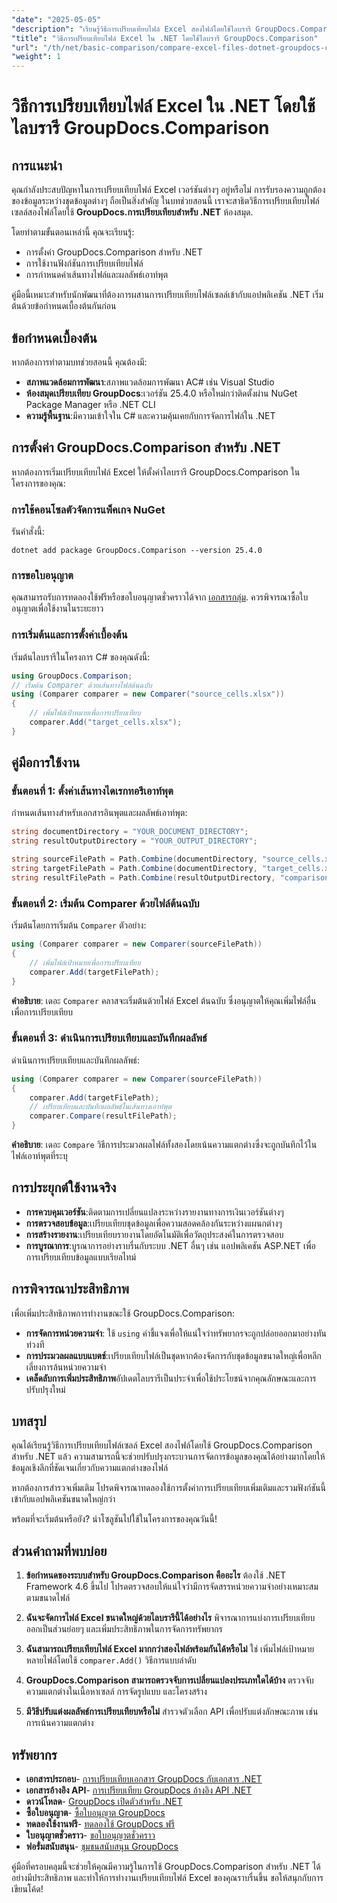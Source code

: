 ```yaml
---
"date": "2025-05-05"
"description": "เรียนรู้วิธีการเปรียบเทียบไฟล์ Excel สองไฟล์โดยใช้ไลบรารี GroupDocs.Comparison สำหรับ .NET คู่มือนี้ครอบคลุมถึงการตั้งค่า การใช้งาน และแอปพลิเคชันในทางปฏิบัติ"
"title": "วิธีการเปรียบเทียบไฟล์ Excel ใน .NET โดยใช้ไลบรารี GroupDocs.Comparison"
"url": "/th/net/basic-comparison/compare-excel-files-dotnet-groupdocs-comparison/"
"weight": 1
---
```


# วิธีการเปรียบเทียบไฟล์ Excel ใน .NET โดยใช้ไลบรารี GroupDocs.Comparison

## การแนะนำ

คุณกำลังประสบปัญหาในการเปรียบเทียบไฟล์ Excel เวอร์ชันต่างๆ อยู่หรือไม่ การรับรองความถูกต้องของข้อมูลระหว่างชุดข้อมูลต่างๆ ถือเป็นสิ่งสำคัญ ในบทช่วยสอนนี้ เราจะสาธิตวิธีการเปรียบเทียบไฟล์เซลล์สองไฟล์โดยใช้ **GroupDocs.การเปรียบเทียบสำหรับ .NET** ห้องสมุด.

โดยทำตามขั้นตอนเหล่านี้ คุณจะเรียนรู้:
- การตั้งค่า GroupDocs.Comparison สำหรับ .NET
- การใช้งานฟังก์ชันการเปรียบเทียบไฟล์
- การกำหนดค่าเส้นทางไฟล์และผลลัพธ์เอาท์พุต

คู่มือนี้เหมาะสำหรับนักพัฒนาที่ต้องการผสานการเปรียบเทียบไฟล์เซลล์เข้ากับแอปพลิเคชัน .NET เริ่มต้นด้วยข้อกำหนดเบื้องต้นกันก่อน

## ข้อกำหนดเบื้องต้น

หากต้องการทำตามบทช่วยสอนนี้ คุณต้องมี:
- **สภาพแวดล้อมการพัฒนา**:สภาพแวดล้อมการพัฒนา AC# เช่น Visual Studio
- **ห้องสมุดเปรียบเทียบ GroupDocs**:เวอร์ชัน 25.4.0 หรือใหม่กว่าติดตั้งผ่าน NuGet Package Manager หรือ .NET CLI
- **ความรู้พื้นฐาน**:มีความเข้าใจใน C# และความคุ้นเคยกับการจัดการไฟล์ใน .NET

## การตั้งค่า GroupDocs.Comparison สำหรับ .NET

หากต้องการเริ่มเปรียบเทียบไฟล์ Excel ให้ตั้งค่าไลบรารี GroupDocs.Comparison ในโครงการของคุณ:

### การใช้คอนโซลตัวจัดการแพ็คเกจ NuGet
รันคำสั่งนี้:
```shell
dotnet add package GroupDocs.Comparison --version 25.4.0
```

### การขอใบอนุญาต
คุณสามารถรับการทดลองใช้ฟรีหรือขอใบอนุญาตชั่วคราวได้จาก [เอกสารกลุ่ม](https://purchase.groupdocs.com/temporary-license/). ควรพิจารณาซื้อใบอนุญาตเพื่อใช้งานในระยะยาว

### การเริ่มต้นและการตั้งค่าเบื้องต้น
เริ่มต้นไลบรารีในโครงการ C# ของคุณดังนี้:
```csharp
using GroupDocs.Comparison;
// เริ่มต้น Comparer ด้วยเส้นทางไฟล์ต้นฉบับ
using (Comparer comparer = new Comparer("source_cells.xlsx"))
{
    // เพิ่มไฟล์เป้าหมายเพื่อการเปรียบเทียบ
    comparer.Add("target_cells.xlsx");
}
```

## คู่มือการใช้งาน

### ขั้นตอนที่ 1: ตั้งค่าเส้นทางไดเรกทอรีเอาท์พุต
กำหนดเส้นทางสำหรับเอกสารอินพุตและผลลัพธ์เอาท์พุต:
```csharp
string documentDirectory = "YOUR_DOCUMENT_DIRECTORY";
string resultOutputDirectory = "YOUR_OUTPUT_DIRECTORY";

string sourceFilePath = Path.Combine(documentDirectory, "source_cells.xlsx");
string targetFilePath = Path.Combine(documentDirectory, "target_cells.xlsx");
string resultFilePath = Path.Combine(resultOutputDirectory, "comparison_result.xlsx");
```

### ขั้นตอนที่ 2: เริ่มต้น Comparer ด้วยไฟล์ต้นฉบับ
เริ่มต้นโดยการเริ่มต้น `Comparer` ตัวอย่าง:
```csharp
using (Comparer comparer = new Comparer(sourceFilePath))
{
    // เพิ่มไฟล์เป้าหมายเพื่อการเปรียบเทียบ
    comparer.Add(targetFilePath);
}
```
**คำอธิบาย**: เดอะ `Comparer` คลาสจะเริ่มต้นด้วยไฟล์ Excel ต้นฉบับ ซึ่งอนุญาตให้คุณเพิ่มไฟล์อื่นเพื่อการเปรียบเทียบ

### ขั้นตอนที่ 3: ดำเนินการเปรียบเทียบและบันทึกผลลัพธ์
ดำเนินการเปรียบเทียบและบันทึกผลลัพธ์:
```csharp
using (Comparer comparer = new Comparer(sourceFilePath))
{
    comparer.Add(targetFilePath);
    // เปรียบเทียบและบันทึกผลลัพธ์ในเส้นทางเอาท์พุต
    comparer.Compare(resultFilePath);
}
```
**คำอธิบาย**: เดอะ `Compare` วิธีการประมวลผลไฟล์ทั้งสองโดยเน้นความแตกต่างซึ่งจะถูกบันทึกไว้ในไฟล์เอาท์พุตที่ระบุ

## การประยุกต์ใช้งานจริง

- **การควบคุมเวอร์ชัน**:ติดตามการเปลี่ยนแปลงระหว่างรายงานทางการเงินเวอร์ชันต่างๆ
- **การตรวจสอบข้อมูล**:เปรียบเทียบชุดข้อมูลเพื่อความสอดคล้องกันระหว่างแผนกต่างๆ
- **การสร้างรายงาน**:เปรียบเทียบรายงานโดยอัตโนมัติเพื่อวัตถุประสงค์ในการตรวจสอบ
- **การบูรณาการ**:บูรณาการอย่างราบรื่นกับระบบ .NET อื่นๆ เช่น แอปพลิเคชัน ASP.NET เพื่อการเปรียบเทียบข้อมูลแบบเรียลไทม์

## การพิจารณาประสิทธิภาพ

เพื่อเพิ่มประสิทธิภาพการทำงานขณะใช้ GroupDocs.Comparison:

- **การจัดการหน่วยความจำ**: ใช้ `using` คำชี้แจงเพื่อให้แน่ใจว่าทรัพยากรจะถูกปล่อยออกมาอย่างทันท่วงที
- **การประมวลผลแบบแบตช์**:เปรียบเทียบไฟล์เป็นชุดหากต้องจัดการกับชุดข้อมูลขนาดใหญ่เพื่อหลีกเลี่ยงการล้นหน่วยความจำ
- **เคล็ดลับการเพิ่มประสิทธิภาพ**อัปเดตไลบรารีเป็นประจำเพื่อใช้ประโยชน์จากคุณลักษณะและการปรับปรุงใหม่

## บทสรุป

คุณได้เรียนรู้วิธีการเปรียบเทียบไฟล์เซลล์ Excel สองไฟล์โดยใช้ GroupDocs.Comparison สำหรับ .NET แล้ว ความสามารถนี้จะช่วยปรับปรุงกระบวนการจัดการข้อมูลของคุณได้อย่างมากโดยให้ข้อมูลเชิงลึกที่ชัดเจนเกี่ยวกับความแตกต่างของไฟล์

หากต้องการสำรวจเพิ่มเติม โปรดพิจารณาทดลองใช้การตั้งค่าการเปรียบเทียบเพิ่มเติมและรวมฟังก์ชันนี้เข้ากับแอปพลิเคชันขนาดใหญ่กว่า

พร้อมที่จะเริ่มต้นหรือยัง? นำโซลูชันไปใช้ในโครงการของคุณวันนี้!

## ส่วนคำถามที่พบบ่อย

1. **ข้อกำหนดของระบบสำหรับ GroupDocs.Comparison คืออะไร** 
   ต้องใช้ .NET Framework 4.6 ขึ้นไป โปรดตรวจสอบให้แน่ใจว่ามีการจัดสรรหน่วยความจำอย่างเหมาะสมตามขนาดไฟล์

2. **ฉันจะจัดการไฟล์ Excel ขนาดใหญ่ด้วยไลบรารีนี้ได้อย่างไร**
   พิจารณาการแบ่งการเปรียบเทียบออกเป็นส่วนย่อยๆ และเพิ่มประสิทธิภาพในการจัดการทรัพยากร

3. **ฉันสามารถเปรียบเทียบไฟล์ Excel มากกว่าสองไฟล์พร้อมกันได้หรือไม่**
   ใช่ เพิ่มไฟล์เป้าหมายหลายไฟล์โดยใช้ `comparer.Add()` วิธีการแบบลำดับ

4. **GroupDocs.Comparison สามารถตรวจจับการเปลี่ยนแปลงประเภทใดได้บ้าง**
   ตรวจจับความแตกต่างในเนื้อหาเซลล์ การจัดรูปแบบ และโครงสร้าง

5. **มีวิธีปรับแต่งผลลัพธ์การเปรียบเทียบหรือไม่**
   สำรวจตัวเลือก API เพื่อปรับแต่งลักษณะภาพ เช่น การเน้นความแตกต่าง

## ทรัพยากร

- **เอกสารประกอบ**- [การเปรียบเทียบเอกสาร GroupDocs กับเอกสาร .NET](https://docs.groupdocs.com/comparison/net/)
- **เอกสารอ้างอิง API**- [การเปรียบเทียบ GroupDocs อ้างอิง API .NET](https://reference.groupdocs.com/comparison/net/)
- **ดาวน์โหลด**- [GroupDocs เปิดตัวสำหรับ .NET](https://releases.groupdocs.com/comparison/net/)
- **ซื้อใบอนุญาต**- [ซื้อใบอนุญาต GroupDocs](https://purchase.groupdocs.com/buy)
- **ทดลองใช้งานฟรี**- [ทดลองใช้ GroupDocs ฟรี](https://releases.groupdocs.com/comparison/net/)
- **ใบอนุญาตชั่วคราว**- [ขอใบอนุญาตชั่วคราว](https://purchase.groupdocs.com/temporary-license/)
- **ฟอรั่มสนับสนุน**- [ชุมชนสนับสนุน GroupDocs](https://forum.groupdocs.com/c/comparison/)

คู่มือที่ครอบคลุมนี้จะช่วยให้คุณมีความรู้ในการใช้ GroupDocs.Comparison สำหรับ .NET ได้อย่างมีประสิทธิภาพ และทำให้การทำงานเปรียบเทียบไฟล์ Excel ของคุณราบรื่นขึ้น ขอให้สนุกกับการเขียนโค้ด!